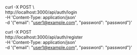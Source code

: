 curl -X POST \                     
  http://localhost:3000/api/auth/login \
  -H 'Content-Type: application/json' \
  -d '{"email": "user1@example.com", "password": "password"}'


 curl -X POST \
  http://localhost:3000/api/auth/register \
  -H 'Content-Type: application/json' \
  -d '{"email": "user1@example.com", "password": "password"}'
  